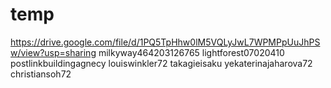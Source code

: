 # temp
https://drive.google.com/file/d/1PQ5TpHhw0lM5VQLyJwL7WPMPpUuJhPSw/view?usp=sharing
milkyway464203126765
lightforest07020410
postlinkbuildingagnecy
louiswinkler72
takagieisaku
yekaterinajaharova72
christiansoh72
